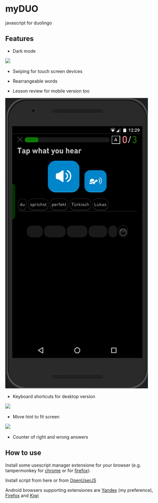 # myDUO
javascript for duolingo

## Features

* Dark mode
<img src=https://raw.githubusercontent.com/xeyqe/myDUO/master/images/dark_theme.gif>

* Swiping for touch screen devices

* Rearrangeable words

* Lesson review for mobile version too
<img src=https://raw.githubusercontent.com/xeyqe/myDUO/master/images/draggable.gif>

* Keyboard shortcuts for desktop version
<img src=https://raw.githubusercontent.com/xeyqe/myDUO/master/images/keyboard.gif>

* Move hint to fit screen
<img src=https://raw.githubusercontent.com/xeyqe/myDUO/master/images/moved_hint.png>

* Counter of right and wrong answers

## How to use
Install some usescript manager extensione for your browser (e.g. tampermonkey for <a href="https://chrome.google.com/webstore/detail/tampermonkey/dhdgffkkebhmkfjojejmpbldmpobfkfo?hl=en" target="_blank">chrome</a>
 or for <a href="https://addons.mozilla.org/en-US/firefox/addon/tampermonkey/" target="_blank">firefox</a>).
 
 Install script from here or from <a href="https://openuserjs.org/scripts/xeyqe/Duolingo_Improver" target="_blank">OpenUserJS</a>
 
 Android browsers supporting extensiones are <a href="https://play.google.com/store/apps/details?id=com.yandex.browser&hl=en" target="_blank">Yandex</a> (my preference), <a href="https://play.google.com/store/apps/details?id=org.mozilla.firefox&hl=en" target="_blank">Firefox</a> and <a href="https://play.google.com/store/apps/details?id=com.kiwibrowser.browser&hl=en_US" target="_blank">Kiwi</a>
